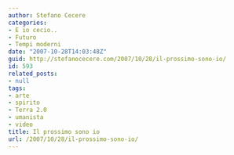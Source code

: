 ```yaml
---
author: Stefano Cecere
categories:
- E io cecio..
- Futuro
- Tempi moderni
date: "2007-10-28T14:03:48Z"
guid: http://stefanocecere.com/2007/10/28/il-prossimo-sono-io/
id: 593
related_posts:
- null
tags:
- arte
- spirito
- Terra 2.0
- umanista
- video
title: Il prossimo sono io
url: /2007/10/28/il-prossimo-sono-io/
---
```


